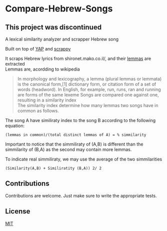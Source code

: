 # Compare-Hebrew-Songs

## This project was discontinued


A lexical similarity analyzer and scrapper Hebrew song

Built on top of [YAP](https://github.com/onlplab/yap) and [scrappy](https://github.com/scrapy/scrapy)
<br>


It scraps Hebrew lyrics from shironet.mako.co.il/, and their [lemmas](https://en.wikipedia.org/wiki/Lemma_(morphology)) are extracted <br>
Lemmas are, acordding to wikipedia
>In morphology and lexicography, a lemma (plural lemmas or lemmata) is the canonical form,[1] dictionary form, or citation form of a set of words (headword). In English, for example, run, runs, ran and running are forms of the same lexeme
Songs are compared one against one, resulting in a similarity index <br>
The similarity index determine how many lemmas two songs have in common as follows.

The song A have similiraty index to the song B according to the following equation:
```
(lemmas in common)/(total distinct lemmas of A) = % simmilarity
```
Important to notice that the simmiliraty of (A,B) is different than the simmilarity of (B,A) as the second may contain more lemmas. <br>

To indicate real simmiliraty, we may use the average of the two simmilarities
```
(Similarity(A,B) + Similiratity (B,A)) 2/ 2
```


## Contributions
Contributions are welcome.
Just make sure to write the appropriate tests.

## License
[MIT](https://choosealicense.com/licenses/mit/)


